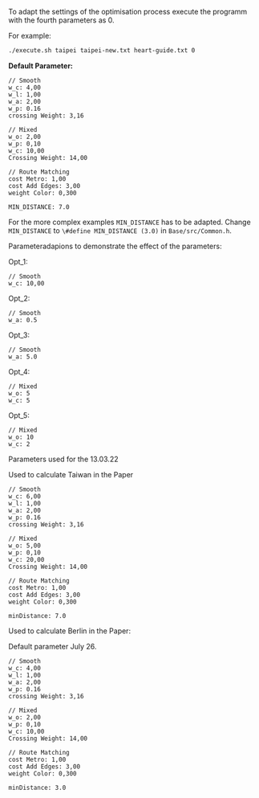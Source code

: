 To adapt the settings of the optimisation process execute the programm with the fourth parameters as 0. 

For example: 

```bash
./execute.sh taipei taipei-new.txt heart-guide.txt 0
```



**Default Parameter:** 

```
// Smooth
w_c: 4,00
w_l: 1,00
w_a: 2,00
w_p: 0.16
crossing Weight: 3,16

// Mixed 
w_o: 2,00
w_p: 0,10
w_c: 10,00
Crossing Weight: 14,00

// Route Matching 
cost Metro: 1,00
cost Add Edges: 3,00
weight Color: 0,300

MIN_DISTANCE: 7.0
```

For the more complex examples `MIN_DISTANCE` has to be adapted. Change `MIN_DISTANCE` to `\#define MIN_DISTANCE (3.0)` in `Base/src/Common.h`. 





Parameteradapions to demonstrate the effect of the parameters:

Opt_1: 

```
// Smooth
w_c: 10,00
```



Opt_2: 

```
// Smooth
w_a: 0.5
```



Opt_3: 

```
// Smooth
w_a: 5.0
```



Opt_4: 

```
// Mixed
w_o: 5
w_c: 5
```



Opt_5:

```
// Mixed
w_o: 10
w_c: 2
```

























Parameters used for the 13.03.22

Used to calculate Taiwan in the Paper

```
// Smooth
w_c: 6,00
w_l: 1,00
w_a: 2,00
w_p: 0.16
crossing Weight: 3,16

// Mixed 
w_o: 5,00
w_p: 0,10
w_c: 20,00
Crossing Weight: 14,00

// Route Matching 
cost Metro: 1,00
cost Add Edges: 3,00
weight Color: 0,300

minDistance: 7.0
```

Used to calculate Berlin in the Paper: 









Default parameter July 26.

```
// Smooth
w_c: 4,00
w_l: 1,00
w_a: 2,00
w_p: 0.16
crossing Weight: 3,16

// Mixed 
w_o: 2,00
w_p: 0,10
w_c: 10,00
Crossing Weight: 14,00

// Route Matching 
cost Metro: 1,00
cost Add Edges: 3,00
weight Color: 0,300

minDistance: 3.0
```


